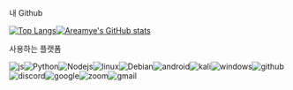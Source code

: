 내 Github

[![Top Langs](https://github-readme-stats.vercel.app/api/top-langs/?username=areamye)](https://github.com/anuraghazra/github-readme-stats)[![Areamye's GitHub stats](https://github-readme-stats.vercel.app/api?username=areamye)](https://github.com/anuraghazra/github-readme-stats)

사용하는 플랫폼

![js](https://img.shields.io/badge/JavaScript-F7DF1E?style=for-the-badge&logo=JavaScript&logoColor=white)![Python](https://img.shields.io/badge/Python-3776AB?style=for-the-badge&logo=python&logoColor=white)![Nodejs](	https://img.shields.io/badge/Node.js-43853D?style=for-the-badge&logo=node.js&logoColor=white)![linux](https://img.shields.io/badge/Linux-FCC624?style=for-the-badge&logo=linux&logoColor=black)![Debian](https://img.shields.io/badge/Debian-A81D33?style=for-the-badge&logo=debian&logoColor=white)![android](https://img.shields.io/badge/Android-3DDC84?style=for-the-badge&logo=android&logoColor=white)![kali](https://img.shields.io/badge/Kali_Linux-557C94?style=for-the-badge&logo=kali-linux&logoColor=white)![windows](https://img.shields.io/badge/Windows-0078D6?style=for-the-badge&logo=windows&logoColor=white)![github](https://img.shields.io/badge/GitHub-100000?style=for-the-badge&logo=github&logoColor=white)![discord](https://img.shields.io/badge/Discord-7289DA?style=for-the-badge&logo=discord&logoColor=white)![google](https://img.shields.io/badge/Google-4285F4?logo=google&logoColor=fff&style=for-the-badge)![zoom](https://img.shields.io/badge/Zoom-2D8CFF?style=for-the-badge&logo=zoom&logoColor=white)![gmail](https://img.shields.io/badge/Gmail-D14836?style=for-the-badge&logo=gmail&logoColor=white)

